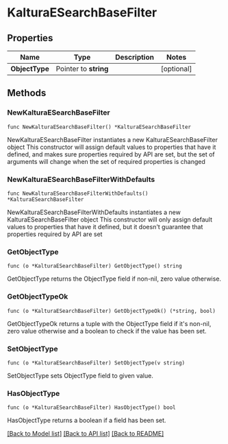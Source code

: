 # KalturaESearchBaseFilter

## Properties

Name | Type | Description | Notes
------------ | ------------- | ------------- | -------------
**ObjectType** | Pointer to **string** |  | [optional] 

## Methods

### NewKalturaESearchBaseFilter

`func NewKalturaESearchBaseFilter() *KalturaESearchBaseFilter`

NewKalturaESearchBaseFilter instantiates a new KalturaESearchBaseFilter object
This constructor will assign default values to properties that have it defined,
and makes sure properties required by API are set, but the set of arguments
will change when the set of required properties is changed

### NewKalturaESearchBaseFilterWithDefaults

`func NewKalturaESearchBaseFilterWithDefaults() *KalturaESearchBaseFilter`

NewKalturaESearchBaseFilterWithDefaults instantiates a new KalturaESearchBaseFilter object
This constructor will only assign default values to properties that have it defined,
but it doesn't guarantee that properties required by API are set

### GetObjectType

`func (o *KalturaESearchBaseFilter) GetObjectType() string`

GetObjectType returns the ObjectType field if non-nil, zero value otherwise.

### GetObjectTypeOk

`func (o *KalturaESearchBaseFilter) GetObjectTypeOk() (*string, bool)`

GetObjectTypeOk returns a tuple with the ObjectType field if it's non-nil, zero value otherwise
and a boolean to check if the value has been set.

### SetObjectType

`func (o *KalturaESearchBaseFilter) SetObjectType(v string)`

SetObjectType sets ObjectType field to given value.

### HasObjectType

`func (o *KalturaESearchBaseFilter) HasObjectType() bool`

HasObjectType returns a boolean if a field has been set.


[[Back to Model list]](../README.md#documentation-for-models) [[Back to API list]](../README.md#documentation-for-api-endpoints) [[Back to README]](../README.md)


